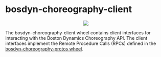 <!--
Copyright (c) 2023 Boston Dynamics, Inc.  All rights reserved.

Downloading, reproducing, distributing or otherwise using the SDK Software
is subject to the terms and conditions of the Boston Dynamics Software
Development Kit License (20191101-BDSDK-SL).
-->

# bosdyn-choreography-client

<p align="center">
<img src="https://www.bostondynamics.com/sites/default/files/2020-05/spot.png" style="max-width:50%;">
</p>

The bosdyn-choreography-client wheel contains client interfaces for interacting with the Boston Dynamics Choreography API. The client interfaces implement the Remote Procedure Calls (RPCs) defined in the [bosdyn-choreography-protos wheel](https://pypi.org/project/bosdyn-choreography-protos/).
